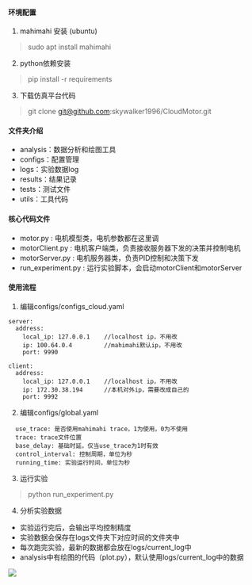 #### 环境配置

1. mahimahi 安装 (ubuntu)

> sudo apt install mahimahi

2. python依赖安装

> pip install -r requirements 

3. 下载仿真平台代码

> git clone git@github.com:skywalker1996/CloudMotor.git


#### 文件夹介绍

* analysis：数据分析和绘图工具
* configs：配置管理
* logs：实验数据log
* results：结果记录
* tests：测试文件
* utils：工具代码

#### 核心代码文件

* motor.py : 电机模型类，电机参数都在这里调
* motorClient.py : 电机客户端类，负责接收服务器下发的决策并控制电机
* motorServer.py : 电机服务器类，负责PID控制和决策下发
* run_experiment.py : 运行实验脚本，会启动motorClient和motorServer

#### 使用流程

1. 编辑configs/configs_cloud.yaml

```
server:
  address:   
    local_ip: 127.0.0.1    //localhost ip，不用改
    ip: 100.64.0.4         //mahimahi默认ip，不用改
    port: 9990

client:
  address:
    local_ip: 127.0.0.1    //localhost ip，不用改
    ip: 172.30.38.194      //本机对外ip，需要改成自己的
    port: 9992
```

2. 编辑configs/global.yaml
```
  use_trace: 是否使用mahimahi trace，1为使用，0为不使用
  trace: trace文件位置
  base_delay: 基础时延，仅当use_trace为1时有效
  control_interval: 控制周期，单位为秒
  running_time: 实验运行时间，单位为秒
```

3. 运行实验
> python run_experiment.py

4. 分析实验数据
* 实验运行完后，会输出平均控制精度
* 实验数据会保存在logs文件夹下对应时间的文件夹中
* 每次跑完实验，最新的数据都会放在logs/current_log中
* analysis中有绘图的代码（plot.py），默认使用logs/current_log中的数据

![](/Users/zhijian/Desktop/Lab/GTS/Workspace/motor/analysis/2_03_005.png)







